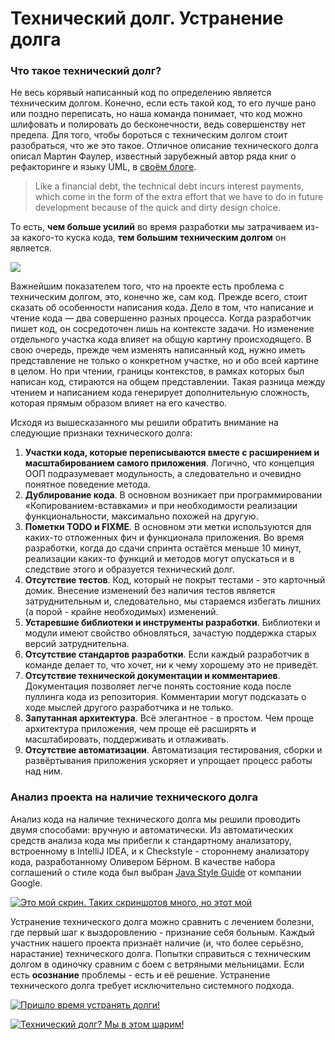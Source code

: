 ﻿# Технический долг. Устранение долга
### Что такое технический долг?
Не весь корявый написанный код по определению является техническим долгом. Конечно, если есть такой код, то его лучше рано или поздно переписать, но наша команда понимает, что код можно шлифовать и полировать до бесконечности, ведь совершенству нет предела. Для того, чтобы бороться с техническим долгом стоит разобраться, что же это такое. Отличное описание технического долга описал Мартин Фаулер, известный зарубежный автор ряда книг о рефакторинге и языку UML, в [своём блоге](https://martinfowler.com/bliki/TechnicalDebt.html "своём блоге").
> Like a financial debt, the technical debt incurs interest payments, which come in the form of the extra effort that we have to do in future development because of the quick and dirty design choice.

То есть, **чем больше усилий** во время разработки мы затрачиваем из-за какого-то куска кода, **тем большим техническим долгом** он является.

[![](https://habrastorage.org/webt/tj/yd/ai/tjydai7dmvrpszvocl9_n1kpg1g.png)](https://habrastorage.org/webt/tj/yd/ai/tjydai7dmvrpszvocl9_n1kpg1g.png)

Важнейшим показателем того, что на проекте есть проблема с техническим долгом, это, конечно же, сам код. Прежде всего, стоит сказать об особенности написания кода. Дело в том, что написание и чтение кода — два совершенно разных процесса. Когда разработчик пишет код, он сосредоточен лишь на контексте задачи. Но изменение отдельного участка кода влияет на общую картину происходящего. В свою очередь, прежде чем изменять написанный код, нужно иметь представление не только о конкретном участке, но и обо всей картине в целом. Но при чтении, границы контекстов, в рамках которых был написан код, стираются на общем представлении. Такая разница между чтением и написанием кода генерирует дополнительную сложность, которая прямым образом влияет на его качество.

Исходя из вышесказанного мы решили обратить внимание на следующие признаки технического долга:
1. **Участки кода, которые переписываются вместе с расширением и масштабированием самого приложения**. Логично, что концепция ООП подразумевает модульность, а следовательно и очевидно понятное поведение метода.
2. **Дублирование кода**. В основном возникает при программировании «Копированием-вставками» и при необходимости реализации функциональности, максимально похожей на другую.
3. **Пометки TODO и FIXME**. В основном эти метки используются для каких-то отложенных фич и функционала приложения. Во время разработки, когда до сдачи спринта остаётся меньше 10 минут, реализации каких-то функций и методов могут опускаться и в следствие этого и образуется технический долг.
4. **Отсутствие тестов**. Код, который не покрыт тестами - это карточный домик. Внесение изменений без наличия тестов является затруднительным и, следовательно, мы стараемся избегать лишних (а порой - крайне необходимых) изменений.
5. **Устаревшие библиотеки и инструменты разработки**. Библиотеки и модули имеют свойство обновляться, зачастую поддержка старых версий затруднительна.
6. **Отсутствие стандартов разработки**. Если каждый разработчик в команде делает то, что хочет, ни к чему хорошему это не приведёт.
7. **Отсутствие технической документации и комментариев**. Документация позволяет легче понять состояние кода после пуллинга кода из репозитория. Комментарии могут подсказать о ходе мыслей другого разработчика и не только.
8. **Запутанная архитектура**. Всё элегантное - в простом. Чем проще архитектура приложения, чем проще её расширять и масштабировать, поддерживать и отлаживать.
9. **Отсутствие автоматизации**. Автоматизация тестирования, сборки и развёртывания приложения ускоряет и упрощает процесс работы над ним.

### Анализ проекта на наличие технического долга
Анализ кода на наличие технического долга мы решили проводить двумя способами: вручную и автоматически. Из автоматических средств анализа кода мы прибегли к стандартному анализатору, встроенному в IntelliJ IDEA, и к Checkstyle - стороннему анализатору кода, разработанному Оливером Бёрном. В качестве набора соглашений о стиле кода был выбран [Java Style Guide](https://google.github.io/styleguide/javaguide.html "Java Style Guide") от компании Google.

[![Это мой скрин. Таких скриншотов много, но этот мой](https://pp.userapi.com/c846017/v846017122/1f514c/GT7kIFeQ3-c.jpg "Это мой скрин. Таких скриншотов много, но этот мой")](https://pp.userapi.com/c846017/v846017122/1f514c/GT7kIFeQ3-c.jpg "Это мой скрин. Таких скриншотов много, но этот мой")

Устранение технического долга можно сравнить с лечением болезни, где первый шаг к выздоровлению - признание себя больным. Каждый участник нашего проекта признаёт наличие (и, что более серьёзно, нарастание) технического долга. Попытки справиться с техническим долгом в одиночку сравним с боем с ветряными мельницами. Если есть **осознание** проблемы - есть и её решение. Устранение технического долга требует исключительно системного подхода.

[![Пришло время устранять долги!](https://habrastorage.org/webt/t-/zt/wv/t-ztwva0xdzemq6jhb0aocf_pc4.png "Пришло время устранять долги!")](https://habrastorage.org/webt/t-/zt/wv/t-ztwva0xdzemq6jhb0aocf_pc4.png "Пришло время устранять долги!")






[![Технический долг? Мы в этом шарим!](https://habrastorage.org/webt/jo/ga/k7/jogak7_rwvfj2vfrfmivzx1sav4.jpeg "Технический долг? Мы в этом шарим!")](https://habrastorage.org/webt/jo/ga/k7/jogak7_rwvfj2vfrfmivzx1sav4.jpeg "Технический долг? Мы в этом шарим!")